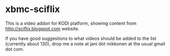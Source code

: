 xbmc-sciflix
============

This is a video addon for KODI platform, showing content from
http://sciflix.blogspot.com website.

If you have good suggestions to what videos should be added to the list (currently about 130), drop me a note at jani dot mikkonen at the usual gmail dot com.







